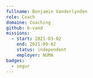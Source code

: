 ```yaml
---
fullname: Benjamin Vanderlynden
role: Coach
domaine: Coaching
github: b-vand
missions:
  - start: 2021-03-02
    end: 2021-09-02
    status: independent
    employer: NUMA
badges:
  - segur
---
```


